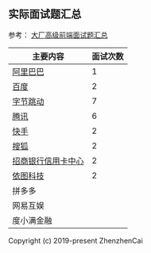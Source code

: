 ## 实际面试题汇总

参考： [大厂高级前端面试题汇总](https://github.com/yygmind/blog/issues/5)

| 主要内容 | 面试次数 |
| ------ | ------ |
| [阿里巴巴](interview/alibaba.md) | 1 |
| [百度](interview/baidu.md) | 2 |
| [字节跳动](interview/Bytedance.md) | 7 |
| [腾讯](interview/tecent.md) | 6 |
| [快手](interview/kuaishou.md) | 2 |
| [搜狐](interview/sohu.md) | 2 |
| [招商银行信用卡中心](interview/zhaohang.md) | 2 |
| [依图科技](interview/yitu.md) | 2 |
| 拼多多 |  |
| 网易互娱 |  |
| 度小满金融 | | 


Copyright (c) 2019-present ZhenzhenCai
